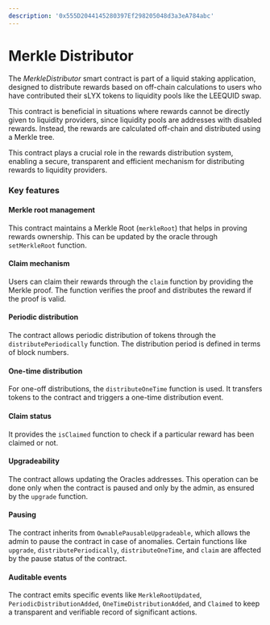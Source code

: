 ```yaml
---
description: '0x555D2044145280397Ef298205048d3a3eA784abc'
---
```


# Merkle Distributor

The _MerkleDistributor_ smart contract is part of a liquid staking application, designed to distribute rewards based on off-chain calculations to users who have contributed their sLYX tokens to liquidity pools like the LEEQUID swap.

This contract is beneficial in situations where rewards cannot be directly given to liquidity providers, since liquidity pools are addresses with disabled rewards. Instead, the rewards are calculated off-chain and distributed using a Merkle tree.

This contract plays a crucial role in the rewards distribution system, enabling a secure, transparent and efficient mechanism for distributing rewards to liquidity providers.

### Key features

#### **Merkle root management**

This contract maintains a Merkle Root (`merkleRoot`) that helps in proving rewards ownership. This can be updated by the oracle through `setMerkleRoot` function.

#### **Claim mechanism**

Users can claim their rewards through the `claim` function by providing the Merkle proof. The function verifies the proof and distributes the reward if the proof is valid.

#### **Periodic distribution**

The contract allows periodic distribution of tokens through the `distributePeriodically` function. The distribution period is defined in terms of block numbers.

#### **One-time distribution**

For one-off distributions, the `distributeOneTime` function is used. It transfers tokens to the contract and triggers a one-time distribution event.

#### **Claim status**

It provides the `isClaimed` function to check if a particular reward has been claimed or not.

#### **Upgradeability**

The contract allows updating the Oracles addresses. This operation can be done only when the contract is paused and only by the admin, as ensured by the `upgrade` function.

#### **Pausing**

The contract inherits from `OwnablePausableUpgradeable`, which allows the admin to pause the contract in case of anomalies. Certain functions like `upgrade`, `distributePeriodically`, `distributeOneTime`, and `claim` are affected by the pause status of the contract.

#### **Auditable events**

The contract emits specific events like `MerkleRootUpdated`, `PeriodicDistributionAdded`, `OneTimeDistributionAdded`, and `Claimed` to keep a transparent and verifiable record of significant actions.
